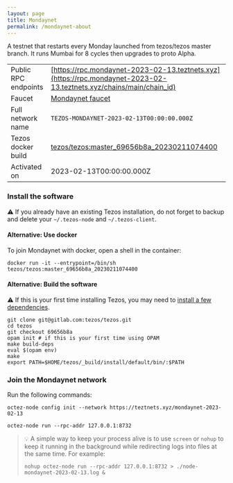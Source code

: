 ```yaml
---
layout: page
title: Mondaynet
permalink: /mondaynet-about
---
```


A testnet that restarts every Monday launched from tezos/tezos master branch. It runs Mumbai for 8 cycles then upgrades to proto Alpha.

| | |
|-------|---------------------|
| Public RPC endpoints | [https://rpc.mondaynet-2023-02-13.teztnets.xyz](https://rpc.mondaynet-2023-02-13.teztnets.xyz/chains/main/chain_id)<br/> |
| Faucet | [Mondaynet faucet](https://faucet.mondaynet-2023-02-13.teztnets.xyz) |
| Full network name | `TEZOS-MONDAYNET-2023-02-13T00:00:00.000Z` |
| Tezos docker build | [tezos/tezos:master_69656b8a_20230211074400](https://hub.docker.com/r/tezos/tezos/tags?page=1&ordering=last_updated&name=master_69656b8a_20230211074400) |
| Activated on | 2023-02-13T00:00:00.000Z |





### Install the software

⚠️  If you already have an existing Tezos installation, do not forget to backup and delete your `~/.tezos-node` and `~/.tezos-client`.



#### Alternative: Use docker

To join Mondaynet with docker, open a shell in the container:

```
docker run -it --entrypoint=/bin/sh tezos/tezos:master_69656b8a_20230211074400
```

#### Alternative: Build the software

⚠️  If this is your first time installing Tezos, you may need to [install a few dependencies](https://tezos.gitlab.io/introduction/howtoget.html#setting-up-the-development-environment-from-scratch).

```
git clone git@gitlab.com:tezos/tezos.git
cd tezos
git checkout 69656b8a
opam init # if this is your first time using OPAM
make build-deps
eval $(opam env)
make
export PATH=$HOME/tezos/_build/install/default/bin/:$PATH
```

### Join the Mondaynet network

Run the following commands:

```
octez-node config init --network https://teztnets.xyz/mondaynet-2023-02-13

octez-node run --rpc-addr 127.0.0.1:8732
```

> 💡 A simple way to keep your process alive is to use `screen` or `nohup` to keep it running in the background while redirecting logs into files at the same time. For example:
>
> ```bash=13
> nohup octez-node run --rpc-addr 127.0.0.1:8732 > ./node-mondaynet-2023-02-13.log &
> ```


